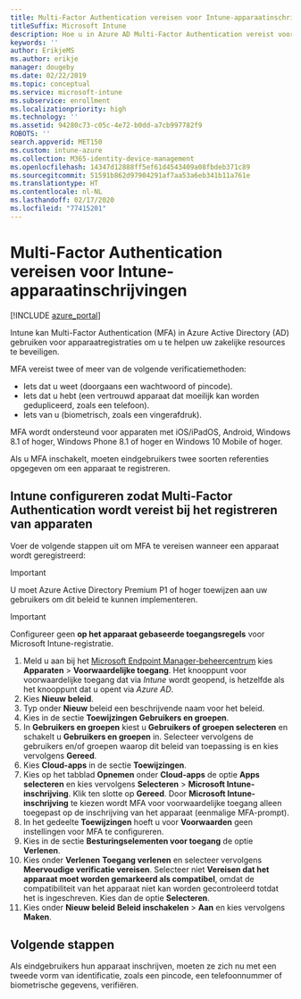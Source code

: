 ```yaml
---
title: Multi-Factor Authentication vereisen voor Intune-apparaatinschrijving
titleSuffix: Microsoft Intune
description: Hoe u in Azure AD Multi-Factor Authentication vereist voor Intune-apparaatinschrijving.
keywords: ''
author: ErikjeMS
ms.author: erikje
manager: dougeby
ms.date: 02/22/2019
ms.topic: conceptual
ms.service: microsoft-intune
ms.subservice: enrollment
ms.localizationpriority: high
ms.technology: ''
ms.assetid: 94280c73-c05c-4e72-b0dd-a7cb997782f9
ROBOTS: ''
search.appverid: MET150
ms.custom: intune-azure
ms.collection: M365-identity-device-management
ms.openlocfilehash: 14347d12888ff5ef61d4543409a08fbdeb371c89
ms.sourcegitcommit: 51591b862d97904291af7aa53a6eb341b11a761e
ms.translationtype: HT
ms.contentlocale: nl-NL
ms.lasthandoff: 02/17/2020
ms.locfileid: "77415201"
---
```

# <a name="require-multi-factor-authentication-for-intune-device-enrollments"></a>Multi-Factor Authentication vereisen voor Intune-apparaatinschrijvingen

[!INCLUDE [azure_portal](../includes/azure_portal.md)]

Intune kan Multi-Factor Authentication (MFA) in Azure Active Directory (AD) gebruiken voor apparaatregistraties om u te helpen uw zakelijke resources te beveiligen.

MFA vereist twee of meer van de volgende verificatiemethoden:

- Iets dat u weet (doorgaans een wachtwoord of pincode).
- Iets dat u hebt (een vertrouwd apparaat dat moeilijk kan worden gedupliceerd, zoals een telefoon).
- Iets van u (biometrisch, zoals een vingerafdruk).

MFA wordt ondersteund voor apparaten met iOS/iPadOS, Android, Windows 8.1 of hoger, Windows Phone 8.1 of hoger en Windows 10 Mobile of hoger.

Als u MFA inschakelt, moeten eindgebruikers twee soorten referenties opgegeven om een apparaat te registreren.

## <a name="configure-intune-to-require-multi-factor-authentication-at-device-enrollment"></a>Intune configureren zodat Multi-Factor Authentication wordt vereist bij het registreren van apparaten

Voer de volgende stappen uit om MFA te vereisen wanneer een apparaat wordt geregistreerd:

>[!Important]
>U moet Azure Active Directory Premium P1 of hoger toewijzen aan uw gebruikers om dit beleid te kunnen implementeren.

>[!Important]
>Configureer geen **op het apparaat gebaseerde toegangsregels** voor Microsoft Intune-registratie.

1. Meld u aan bij het [Microsoft Endpoint Manager-beheercentrum](https://go.microsoft.com/fwlink/?linkid=2109431) kies **Apparaten** > **Voorwaardelijke toegang**. Het knooppunt voor voorwaardelijke toegang dat via *Intune* wordt geopend, is hetzelfde als het knooppunt dat u opent via *Azure AD*.
2. Kies **Nieuw beleid**.
3. Typ onder **Nieuw** beleid een beschrijvende naam voor het beleid.
4. Kies in de sectie **Toewijzingen** **Gebruikers en groepen**. 
5. In **Gebruikers en groepen** kiest u **Gebruikers of groepen selecteren**  en schakelt u **Gebruikers en groepen** in. Selecteer vervolgens de gebruikers en/of groepen waarop dit beleid van toepassing is en kies vervolgens **Gereed**.
6. Kies **Cloud-apps** in de sectie **Toewijzingen**.
7. Kies op het tabblad **Opnemen** onder **Cloud-apps** de optie **Apps selecteren** en kies vervolgens **Selecteren** > **Microsoft Intune-inschrijving**. Klik ten slotte op **Gereed**. Door **Microsoft Intune-inschrijving** te kiezen wordt MFA voor voorwaardelijke toegang alleen toegepast op de inschrijving van het apparaat (eenmalige MFA-prompt).
8. In het gedeelte **Toewijzingen** hoeft u voor **Voorwaarden** geen instellingen voor MFA te configureren.
9. Kies in de sectie **Besturingselementen voor toegang** de optie **Verlenen**.
10. Kies onder **Verlenen** **Toegang verlenen** en selecteer vervolgens **Meervoudige verificatie vereisen**. Selecteer niet **Vereisen dat het apparaat moet worden gemarkeerd als compatibel**, omdat de compatibiliteit van het apparaat niet kan worden gecontroleerd totdat het is ingeschreven. Kies dan de optie **Selecteren**.
11. Kies onder **Nieuw beleid** **Beleid inschakelen** > **Aan** en kies vervolgens **Maken**.



## <a name="next-steps"></a>Volgende stappen

Als eindgebruikers hun apparaat inschrijven, moeten ze zich nu met een tweede vorm van identificatie, zoals een pincode, een telefoonnummer of biometrische gegevens, verifiëren.
